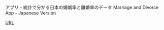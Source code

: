 アプリ - 統計で分かる日本の婚姻率と離婚率のデータ
Marriage and Divorce App - Japanese Version

[URL](https://gmlang.shinyapps.io/mdjp-jp/)

